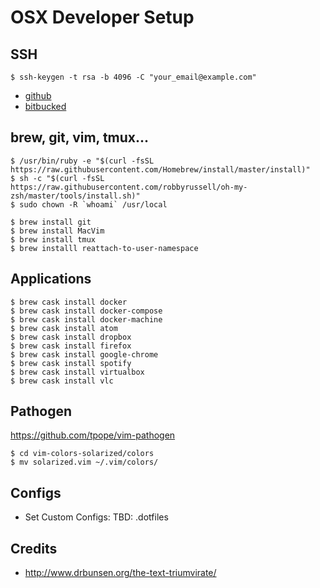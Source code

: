 # OSX Developer Setup

## SSH
`$ ssh-keygen -t rsa -b 4096 -C "your_email@example.com"`
- [github](https://github.com/settings/keys)
- [bitbucked](https://bitbucket.org/account/user/<user>/ssh-keys/)

## brew, git, vim, tmux...
```
$ /usr/bin/ruby -e "$(curl -fsSL https://raw.githubusercontent.com/Homebrew/install/master/install)"
$ sh -c "$(curl -fsSL https://raw.githubusercontent.com/robbyrussell/oh-my-zsh/master/tools/install.sh)"
$ sudo chown -R `whoami` /usr/local

$ brew install git
$ brew install MacVim
$ brew install tmux
$ brew installl reattach-to-user-namespace
```

## Applications
```
$ brew cask install docker
$ brew cask install docker-compose
$ brew cask install docker-machine
$ brew cask install atom
$ brew cask install dropbox
$ brew cask install firefox
$ brew cask install google-chrome
$ brew cask install spotify
$ brew cask install virtualbox
$ brew cask install vlc
```

## Pathogen

https://github.com/tpope/vim-pathogen
```
$ cd vim-colors-solarized/colors
$ mv solarized.vim ~/.vim/colors/
```

## Configs
- Set Custom Configs: TBD: .dotfiles

## Credits
- http://www.drbunsen.org/the-text-triumvirate/

